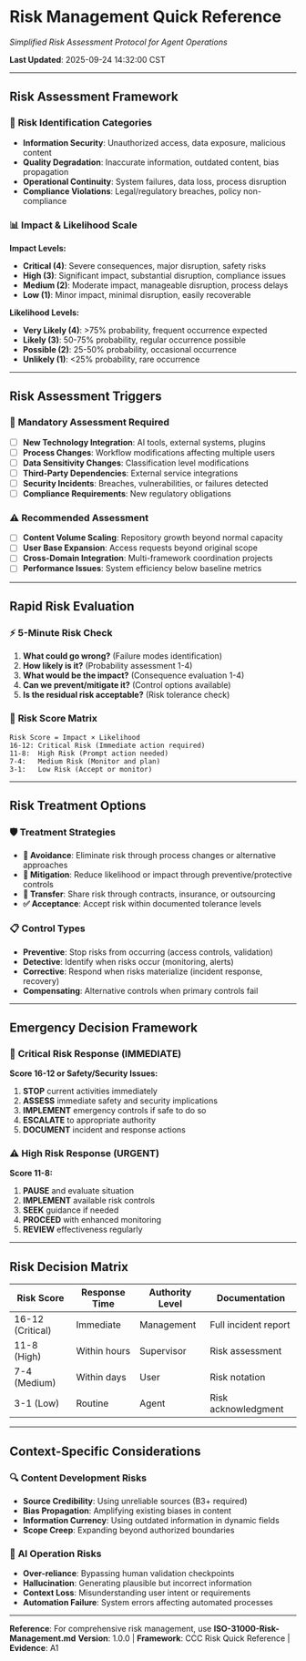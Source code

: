# Risk Management Quick Reference
*Simplified Risk Assessment Protocol for Agent Operations*

**Last Updated**: 2025-09-24 14:32:00 CST

---

## Risk Assessment Framework

### 🎯 **Risk Identification Categories**
- **Information Security**: Unauthorized access, data exposure, malicious content
- **Quality Degradation**: Inaccurate information, outdated content, bias propagation
- **Operational Continuity**: System failures, data loss, process disruption
- **Compliance Violations**: Legal/regulatory breaches, policy non-compliance

### 📊 **Impact & Likelihood Scale**
**Impact Levels:**
- **Critical (4)**: Severe consequences, major disruption, safety risks
- **High (3)**: Significant impact, substantial disruption, compliance issues
- **Medium (2)**: Moderate impact, manageable disruption, process delays
- **Low (1)**: Minor impact, minimal disruption, easily recoverable

**Likelihood Levels:**
- **Very Likely (4)**: >75% probability, frequent occurrence expected
- **Likely (3)**: 50-75% probability, regular occurrence possible
- **Possible (2)**: 25-50% probability, occasional occurrence
- **Unlikely (1)**: <25% probability, rare occurrence

---

## Risk Assessment Triggers

### 🚨 **Mandatory Assessment Required**
- [ ] **New Technology Integration**: AI tools, external systems, plugins
- [ ] **Process Changes**: Workflow modifications affecting multiple users
- [ ] **Data Sensitivity Changes**: Classification level modifications
- [ ] **Third-Party Dependencies**: External service integrations
- [ ] **Security Incidents**: Breaches, vulnerabilities, or failures detected
- [ ] **Compliance Requirements**: New regulatory obligations

### ⚠️ **Recommended Assessment**
- [ ] **Content Volume Scaling**: Repository growth beyond normal capacity
- [ ] **User Base Expansion**: Access requests beyond original scope
- [ ] **Cross-Domain Integration**: Multi-framework coordination projects
- [ ] **Performance Issues**: System efficiency below baseline metrics

---

## Rapid Risk Evaluation

### ⚡ **5-Minute Risk Check**
1. **What could go wrong?** (Failure modes identification)
2. **How likely is it?** (Probability assessment 1-4)
3. **What would be the impact?** (Consequence evaluation 1-4)
4. **Can we prevent/mitigate it?** (Control options available)
5. **Is the residual risk acceptable?** (Risk tolerance check)

### 🎯 **Risk Score Matrix**
```
Risk Score = Impact × Likelihood
16-12: Critical Risk (Immediate action required)
11-8:  High Risk (Prompt action needed)
7-4:   Medium Risk (Monitor and plan)
3-1:   Low Risk (Accept or monitor)
```

---

## Risk Treatment Options

### 🛡️ **Treatment Strategies**
- **🚫 Avoidance**: Eliminate risk through process changes or alternative approaches
- **🔧 Mitigation**: Reduce likelihood or impact through preventive/protective controls
- **🤝 Transfer**: Share risk through contracts, insurance, or outsourcing
- **✅ Acceptance**: Accept risk within documented tolerance levels

### 📋 **Control Types**
- **Preventive**: Stop risks from occurring (access controls, validation)
- **Detective**: Identify when risks occur (monitoring, alerts)
- **Corrective**: Respond when risks materialize (incident response, recovery)
- **Compensating**: Alternative controls when primary controls fail

---

## Emergency Decision Framework

### 🚨 **Critical Risk Response (IMMEDIATE)**
**Score 16-12 or Safety/Security Issues:**
1. **STOP** current activities immediately
2. **ASSESS** immediate safety and security implications
3. **IMPLEMENT** emergency controls if safe to do so
4. **ESCALATE** to appropriate authority
5. **DOCUMENT** incident and response actions

### ⚠️ **High Risk Response (URGENT)**
**Score 11-8:**
1. **PAUSE** and evaluate situation
2. **IMPLEMENT** available risk controls
3. **SEEK** guidance if needed
4. **PROCEED** with enhanced monitoring
5. **REVIEW** effectiveness regularly

---

## Risk Decision Matrix

| Risk Score | Response Time | Authority Level | Documentation |
|------------|---------------|----------------|---------------|
| 16-12 (Critical) | Immediate | Management | Full incident report |
| 11-8 (High) | Within hours | Supervisor | Risk assessment |
| 7-4 (Medium) | Within days | User | Risk notation |
| 3-1 (Low) | Routine | Agent | Risk acknowledgment |

---

## Context-Specific Considerations

### 🔍 **Content Development Risks**
- **Source Credibility**: Using unreliable sources (B3+ required)
- **Bias Propagation**: Amplifying existing biases in content
- **Information Currency**: Using outdated information in dynamic fields
- **Scope Creep**: Expanding beyond authorized boundaries

### 🤖 **AI Operation Risks**
- **Over-reliance**: Bypassing human validation checkpoints
- **Hallucination**: Generating plausible but incorrect information
- **Context Loss**: Misunderstanding user intent or requirements
- **Automation Failure**: System errors affecting automated processes

---

**Reference**: For comprehensive risk management, use **ISO-31000-Risk-Management.md**
**Version**: 1.0.0 | **Framework**: CCC Risk Quick Reference | **Evidence**: A1